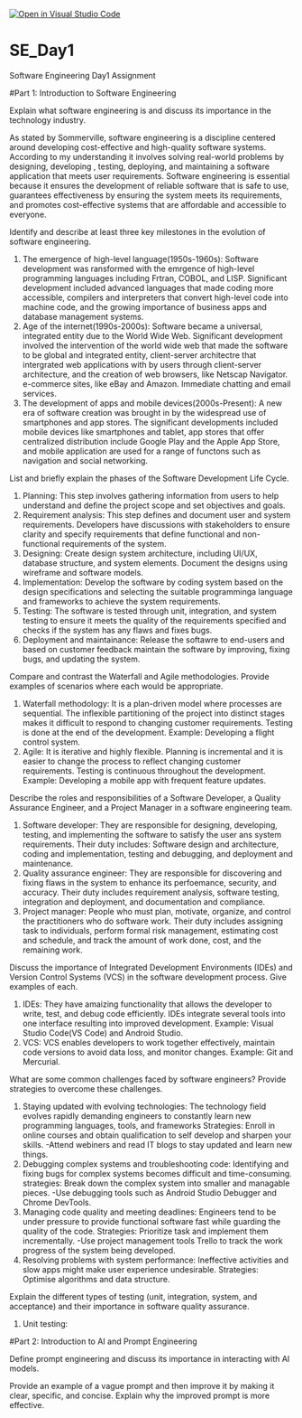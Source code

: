 [![Open in Visual Studio Code](https://classroom.github.com/assets/open-in-vscode-2e0aaae1b6195c2367325f4f02e2d04e9abb55f0b24a779b69b11b9e10269abc.svg)](https://classroom.github.com/online_ide?assignment_repo_id=18413650&assignment_repo_type=AssignmentRepo)
# SE_Day1
Software Engineering Day1 Assignment

#Part 1: Introduction to Software Engineering

Explain what software engineering is and discuss its importance in the technology industry.

As stated by Sommerville, software engineering is a discipline centered around developing cost-effective and high-quality software systems. According to my understanding it involves solving real-world problems by designing, developing , testing, deploying, and maintaining a software application that meets user requirements. 
Software engineering is essential because it ensures the development of reliable software that is safe to use, guarantees effectiveness by ensuring the system meets its requirements, and promotes cost-effective systems that are affordable and accessible to everyone. 

Identify and describe at least three key milestones in the evolution of software engineering.
1. The emergence of high-level language(1950s-1960s): Software development was ransformed with the emrgence of high-level programming languages including Frtran, COBOL, and LISP. Significant development included advanced languages that made coding more accessible, compilers and interpreters that convert high-level code into machine code, and the growing importance of business apps and database management systems.
2. Age of the internet(1990s-2000s): Software became a universal, integrated entity due to the World Wide Web. Significant development involved the intervention of the world wide web that made the software to be global and integrated entity, client-server architectre that intergrated web applications with by users through client-server architecture, and the creation of web browsers, like Netscap Navigator. e-commerce sites, like eBay and Amazon. Immediate chatting and email services.
3. The development of apps and mobile devices(2000s-Present): A new era of software creation was brought in by the widespread use of smartphones and app stores. The significant developments included mobile devices like smartphones and tablet, app stores that offer centralized distribution include Google Play and the Apple App Store, and mobile application are used for a range of functons such as navigation and social networking.

List and briefly explain the phases of the Software Development Life Cycle.

1. Planning: This step involves gathering information from users to help understand and define the project scope and set objectives and goals.
2. Requirement analysis: This step defines and document user and system requirements. Developers have discussions with stakeholders to ensure clarity and specify requirements that define functional and non-functional requirements of the system.
3. Designing: Create design system architecture, including UI/UX, database structure, and system elements. Document the designs using wireframe and software models.
4. Implementation: Develop the software by coding system based on the design specifications and selecting the suitable programminga language and frameworks to achieve the system requirements.
5. Testing: The software is tested through unit, integration, and system testing to ensure it meets the quality of the requirements specified and checks if the system has any flaws and fixes bugs.
6. Deployment and maintainance: Release the softawre to end-users and based on customer feedback maintain the software by improving, fixing bugs, and updating the system.   

Compare and contrast the Waterfall and Agile methodologies. Provide examples of scenarios where each would be appropriate.

1. Waterfall methodology: It is a plan-driven model where processes are sequential. The inflexible partitioning of the project into distinct 
stages makes it difficult to respond to changing customer requirements. Testing is done at the end of the development. Example: Developing a flight control system.
2. Agile: It is iterative and highly flexible. Planning is incremental and it is easier to change the process to reflect changing customer requirements. Testing is continuous throughout the development. Example: Developing a mobile app with frequent feature updates.  

Describe the roles and responsibilities of a Software Developer, a Quality Assurance Engineer, and a Project Manager in a software engineering team.

1. Software developer: They are responsible for designing, developing, testing, and implementing the software to satisfy the user ans system requirements. Their duty includes: Software design and architecture, coding and implementation, testing and debugging, and deployment and maintenance. 
2. Quality assurance engineer: They are responsible for discovering and fixing flaws in the system to enhance its perfoemance, security, and accuracy. Their duty includes requirement analysis, software testing, integration and deployment, and documentation and compliance.  
3. Project manager: People who must plan, motivate, organize, and control the practitioners who do software work. Their duty includes assigning task to individuals, perform formal risk management, estimating cost and schedule, and track the amount of work done, cost, and the remaining work. 

Discuss the importance of Integrated Development Environments (IDEs) and Version Control Systems (VCS) in the software development process. Give examples of each.
1. IDEs: They have amaizing functionality that allows the developer to write, test, and debug code efficiently. IDEs integrate several tools into one interface resulting into improved development. Example: Visual Studio Code(VS Code) and Android Studio.
2. VCS: VCS enables developers to work together effectively, maintain code versions to avoid data loss, and monitor changes. Example: Git and Mercurial.

What are some common challenges faced by software engineers? Provide strategies to overcome these challenges.

1. Staying updated with evolving technologies: The technology field evolves rapidly demanding engineers to constantly learn new programming languages, tools, and frameworks
Strategies: Enroll in online courses and obtain qualification to self develop and sharpen your skills.
-Attend webiners and read IT blogs to stay updated and learn new things.
2. Debugging complex systems and troubleshooting code: Identifying and fixing bugs for complex systems becomes difficult and time-consuming.
strategies: Break down the complex system into smaller and managable pieces.
-Use debugging tools such as Android Studio Debugger and Chrome DevTools.
3. Managing code quality and meeting deadlines: Engineers tend to be under pressure to provide functional software fast while guarding the quality of the code.
Strategies: Prioritize task and implement them incrementally.
-Use project management tools Trello to track the work progress of the system being developed.
4. Resolving problems with system performance: Ineffective activities and slow apps might make user experience undesirable.
Strategies: Optimise algorithms and data structure.

Explain the different types of testing (unit, integration, system, and acceptance) and their importance in software quality assurance.

1. Unit testing:


#Part 2: Introduction to AI and Prompt Engineering


Define prompt engineering and discuss its importance in interacting with AI models.


Provide an example of a vague prompt and then improve it by making it clear, specific, and concise. Explain why the improved prompt is more effective.
